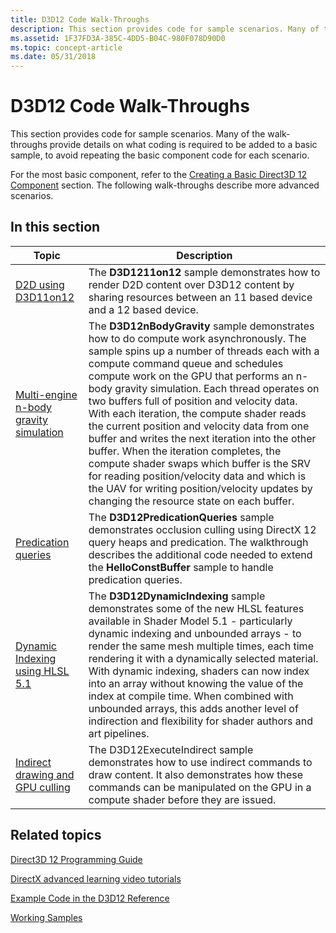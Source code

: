```yaml
---
title: D3D12 Code Walk-Throughs
description: This section provides code for sample scenarios. Many of the walk-throughs provide details on what coding is required to be added to a basic sample, to avoid repeating the basic component code for each scenario.
ms.assetid: 1F37FD3A-385C-4DD5-B04C-980F078D90D0
ms.topic: concept-article
ms.date: 05/31/2018
---
```


# D3D12 Code Walk-Throughs

This section provides code for sample scenarios. Many of the walk-throughs provide details on what coding is required to be added to a basic sample, to avoid repeating the basic component code for each scenario.

For the most basic component, refer to the [Creating a Basic Direct3D 12 Component](creating-a-basic-direct3d-12-component.md) section. The following walk-throughs describe more advanced scenarios.

## In this section



| Topic                                                                                           | Description                                                                                                                                                                                                                                                                                                                                                                                                                                                                                                                                                                                                                                                                                                               |
|-------------------------------------------------------------------------------------------------|---------------------------------------------------------------------------------------------------------------------------------------------------------------------------------------------------------------------------------------------------------------------------------------------------------------------------------------------------------------------------------------------------------------------------------------------------------------------------------------------------------------------------------------------------------------------------------------------------------------------------------------------------------------------------------------------------------------------------|
| [D2D using D3D11on12](d2d-using-d3d11on12.md)<br/>                                       | The **D3D1211on12** sample demonstrates how to render D2D content over D3D12 content by sharing resources between an 11 based device and a 12 based device. <br/>                                                                                                                                                                                                                                                                                                                                                                                                                                                                                                                                                   |
| [Multi-engine n-body gravity simulation](multi-engine-n-body-gravity-simulation.md)<br/> | The **D3D12nBodyGravity** sample demonstrates how to do compute work asynchronously. The sample spins up a number of threads each with a compute command queue and schedules compute work on the GPU that performs an n-body gravity simulation. Each thread operates on two buffers full of position and velocity data. With each iteration, the compute shader reads the current position and velocity data from one buffer and writes the next iteration into the other buffer. When the iteration completes, the compute shader swaps which buffer is the SRV for reading position/velocity data and which is the UAV for writing position/velocity updates by changing the resource state on each buffer.<br/> |
| [Predication queries](predication-queries.md)<br/>                                       | The **D3D12PredicationQueries** sample demonstrates occlusion culling using DirectX 12 query heaps and predication. The walkthrough describes the additional code needed to extend the **HelloConstBuffer** sample to handle predication queries. <br/>                                                                                                                                                                                                                                                                                                                                                                                                                                                             |
| [Dynamic Indexing using HLSL 5.1](dynamic-indexing-using-hlsl-5-1.md)<br/>               | The **D3D12DynamicIndexing** sample demonstrates some of the new HLSL features available in Shader Model 5.1 - particularly dynamic indexing and unbounded arrays - to render the same mesh multiple times, each time rendering it with a dynamically selected material. With dynamic indexing, shaders can now index into an array without knowing the value of the index at compile time. When combined with unbounded arrays, this adds another level of indirection and flexibility for shader authors and art pipelines.<br/>                                                                                                                                                                                  |
| [Indirect drawing and GPU culling](indirect-drawing-and-gpu-culling-.md)<br/>            | The D3D12ExecuteIndirect sample demonstrates how to use indirect commands to draw content. It also demonstrates how these commands can be manipulated on the GPU in a compute shader before they are issued. <br/>                                                                                                                                                                                                                                                                                                                                                                                                                                                                                                  |



 

## Related topics

<dl> <dt>

[Direct3D 12 Programming Guide](directx-12-programming-guide.md)
</dt> <dt>

[DirectX advanced learning video tutorials](https://www.youtube.com/channel/UCiaX2B8XiXR70jaN7NK-FpA)
</dt> <dt>

[Example Code in the D3D12 Reference](notes-on-example-code.md)
</dt> <dt>

[Working Samples](working-samples.md)
</dt> </dl>

 

 





